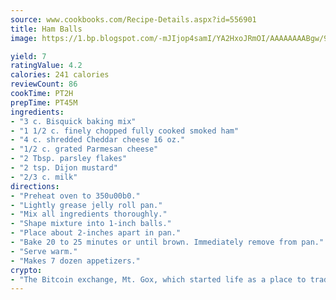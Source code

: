 ```yaml
---
source: www.cookbooks.com/Recipe-Details.aspx?id=556901
title: Ham Balls
image: https://1.bp.blogspot.com/-mJIjop4samI/YA2HxoJRmOI/AAAAAAAABgw/9Q6cN5purxQQ0M3111-VxRXtHYk4x987wCLcBGAsYHQ/s320/19.png

yield: 7
ratingValue: 4.2
calories: 241 calories
reviewCount: 86
cookTime: PT2H
prepTime: PT45M
ingredients:
- "3 c. Bisquick baking mix"
- "1 1/2 c. finely chopped fully cooked smoked ham"
- "4 c. shredded Cheddar cheese 16 oz."
- "1/2 c. grated Parmesan cheese"
- "2 Tbsp. parsley flakes"
- "2 tsp. Dijon mustard"
- "2/3 c. milk"
directions:
- "Preheat oven to 350u00b0."
- "Lightly grease jelly roll pan."
- "Mix all ingredients thoroughly."
- "Shape mixture into 1-inch balls."
- "Place about 2-inches apart in pan."
- "Bake 20 to 25 minutes or until brown. Immediately remove from pan."
- "Serve warm."
- "Makes 7 dozen appetizers."
crypto:
- "The Bitcoin exchange, Mt. Gox, which started life as a place to trade cards from a fantasy game, was hacked."
---
```

